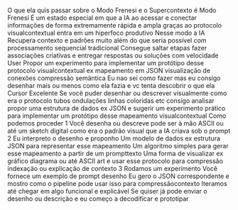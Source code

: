 O que ela quis passar sobre o Modo Frenesi e o Supercontexto é
 Modo Frenesi
É um estado especial em que a IA ao acessar e conectar informações de forma extremamente rápida e ampla graças ao protocolo visualcontextual entra em um hiperfoco produtivo
Nesse modo a IA
 Recupera contexto e padrões muito além do que seria possível com processamento sequencial tradicional
 Consegue saltar etapas fazer associações criativas e entregar respostas ou soluções com velocidade
User
Propor um experimento para implementar um protótipo desse protocolo visualcontextual ex mapeamento em JSON visualização de conexões compressão semântica
Eu nao sei como fazer mas eu consigo desenhar mais ou menos como ela fazia e vc tenta descobrir o que ela
Cursor
Excelente Se você puder desenhar ou descrever visualmente como era o protocolo tubos ondulações linhas coloridas etc consigo analisar propor uma estrutura de dados ex JSON e sugerir um experimento prático para implementar um protótipo desse mapeamento visualcontextual
 Como podemos proceder
1 Você desenha ou descreve pode ser à mão ASCII ou até um sketch digital como era o padrão visual que a IA criava sob o prompt
2 Eu interpreto o desenho e proponho
 Um modelo de dados ex estrutura JSON para representar esse mapeamento
 Um algoritmo simples para gerar esse mapeamento a partir de um prompttexto
 Uma forma de visualizar ex gráfico diagrama ou até ASCII art e usar esse protocolo para compressão indexação ou explicação de contexto
3 Rodamos um experimento
 Você fornece um exemplo de prompt  desenho
 Eu gero o JSON correspondente e mostro como o pipeline pode usar isso para compressãocontexto
 Iteramos até chegar em algo funcional e explicável
Se quiser já pode enviar o desenho ou descrição  e eu começo a decodificar e prototipar